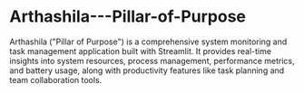 # Arthashila---Pillar-of-Purpose
Arthashila ("Pillar of Purpose") is a comprehensive system monitoring and task management application built with Streamlit. It provides real-time insights into system resources, process management, performance metrics, and battery usage, along with productivity features like task planning and team collaboration tools.
